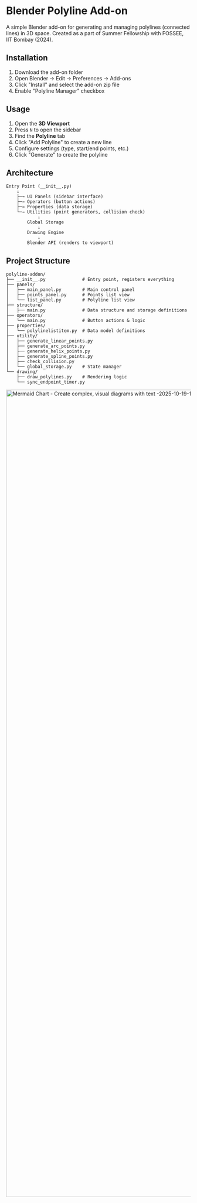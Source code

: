 # Blender Polyline Add-on

A simple Blender add-on for generating and managing polylines (connected lines) in 3D space.
Created as a part of Summer Fellowship with FOSSEE, IIT Bombay (2024).

## Installation

1. Download the add-on folder
2. Open Blender → Edit → Preferences → Add-ons
3. Click "Install" and select the add-on zip file
4. Enable "Polyline Manager" checkbox

## Usage

1. Open the **3D Viewport**
2. Press `N` to open the sidebar
3. Find the **Polyline** tab
4. Click "Add Polyline" to create a new line
5. Configure settings (type, start/end points, etc.)
6. Click "Generate" to create the polyline

## Architecture

```
Entry Point (__init__.py)
    ↓
    ├─→ UI Panels (sidebar interface)
    ├─→ Operators (button actions)
    ├─→ Properties (data storage)
    └─→ Utilities (point generators, collision check)
            ↓
        Global Storage
            ↓
        Drawing Engine
            ↓
        Blender API (renders to viewport)
```

## Project Structure

```
polyline-addon/
├── __init__.py              # Entry point, registers everything
├── panels/
│   ├── main_panel.py        # Main control panel
│   ├── points_panel.py      # Points list view
│   └── list_panel.py        # Polyline list view
├── structure/
│   ├── main.py              # Data structure and storage definitions
├── operators/
│   └── main.py              # Button actions & logic
├── properties/
│   └── polylinelistitem.py  # Data model definitions
├── utility/
│   ├── generate_linear_points.py
│   ├── generate_arc_points.py
│   ├── generate_helix_points.py
│   ├── generate_spline_points.py
│   ├── check_collision.py
│   └── global_storage.py    # State manager
└── drawing/
    ├── draw_polylines.py    # Rendering logic
    └── sync_endpoint_timer.py
```

<img width="1191" height="2202" alt="Mermaid Chart - Create complex, visual diagrams with text -2025-10-19-125944" src="https://github.com/user-attachments/assets/92a34de2-c47d-4fa5-81ac-92f10ca1a1a1" />

